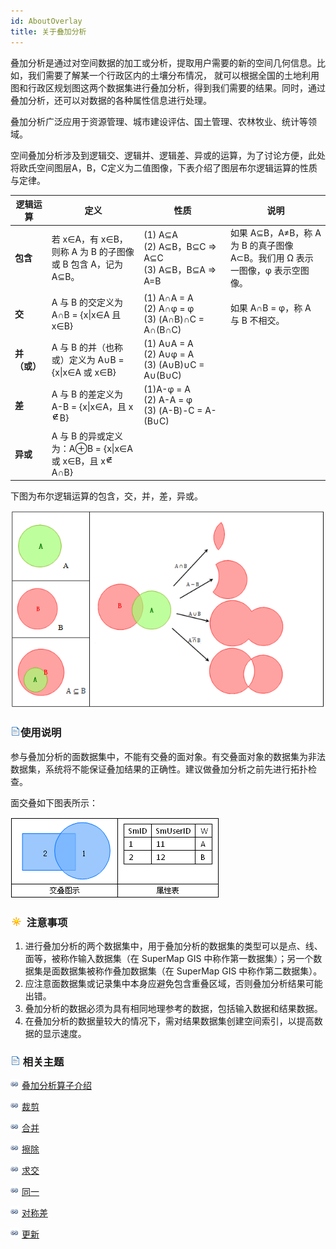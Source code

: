 ```yaml
---
id: AboutOverlay
title: 关于叠加分析
---
```

叠加分析是通过对空间数据的加工或分析，提取用户需要的新的空间几何信息。比如，我们需要了解某一个行政区内的土壤分布情况，
就可以根据全国的土地利用图和行政区规划图这两个数据集进行叠加分析，得到我们需要的结果。同时，通过叠加分析，还可以对数据的各种属性信息进行处理。

叠加分析广泛应用于资源管理、城市建设评估、国土管理、农林牧业、统计等领域。

空间叠加分析涉及到逻辑交、逻辑并、逻辑差、异或的运算，为了讨论方便，此处将欧氏空间图层A，B，C定义为二值图像，下表介绍了图层布尔逻辑运算的性质与定律。

逻辑运算 | 定义 | 性质 | 说明  
---|---|---|---  
**包含** | 若 x∈A，有 x∈B，则称 A 为 B 的子图像或 B 包含 A，记为 A⊆B。 | (1) A⊆A<br/>(2) A⊆B，B⊆C ⇒ A⊆C<br/>(3) A⊆B，B⊆A ⇒ A=B | 如果 A⊆B，A≠B，称 A 为 B 的真子图像 A⊂B。我们用 Ω 表示一图像，φ 表示空图像。  
**交** | A 与 B 的交定义为 A∩B = {x\|x∈A 且 x∈B} | (1) A∩A = A　　(2) A∩φ = φ　　(3) (A∩B)∩C = A∩(B∩C)| 如果 A∩B = φ，称 A 与 B 不相交。  
**并（或）** | A 与 B 的并（也称或）定义为 A∪B = {x\|x∈A 或 x∈B} | (1) A∪A = A　　(2) A∪φ = A　　(3) (A∪B)∪C = A∪(B∪C) 
**差** | A 与 B 的差定义为 A-B = {x\|x∈A，且 x![](img/Overlay_16.png)B} | (1)A-φ = A<br/>(2) A-A = φ<br/>(3) (A-B)-C = A-(B∪C)
**异或** | A 与 B 的异或定义为：A⊕B = {x\|x∈A 或 x∈B，且 x![](img/Overlay_16.png)A∩B} | 　　 |  
  
下图为布尔逻辑运算的包含，交，并，差，异或。

![](img/Overlay_17.png)

### ![](../../../img/read.gif)使用说明

参与叠加分析的面数据集中，不能有交叠的面对象。有交叠面对象的数据集为非法数据集，系统将不能保证叠加结果的正确性。建议做叠加分析之前先进行拓扑检查。

面交叠如下图表所示：

![](img/Overlay_15.png)

### ![](../../../img/note.png) 注意事项

  1. 进行叠加分析的两个数据集中，用于叠加分析的数据集的类型可以是点、线、面等，被称作输入数据集（在 SuperMap GIS 中称作第一数据集）；另一个数据集是面数据集被称作叠加数据集（在 SuperMap GIS 中称作第二数据集）。
  2. 应注意面数据集或记录集中本身应避免包含重叠区域，否则叠加分析结果可能出错。
  3. 叠加分析的数据必须为具有相同地理参考的数据，包括输入数据和结果数据。
  4. 在叠加分析的数据量较大的情况下，需对结果数据集创建空间索引，以提高数据的显示速度。

### ![](../../../img/read.gif) 相关主题

![](../../../img/smalltitle.png) [叠加分析算子介绍](Overlayoperation)

![](../../../img/smalltitle.png) [裁剪](Clipbutton)

![](../../../img/smalltitle.png) [合并](Unionbutton)

![](../../../img/smalltitle.png) [擦除](Erasebutton)

![](../../../img/smalltitle.png) [求交](Intersectbutton)

![](../../../img/smalltitle.png) [同一](Identitybutton)

![](../../../img/smalltitle.png) [对称差](XORbutton)

![](../../../img/smalltitle.png) [更新](Updatebutton)